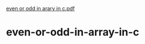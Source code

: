 [even or odd in arary in c.pdf](https://github.com/ms0208/even-or-odd-in-array-in-c/files/10864606/even.or.odd.in.arary.in.c.pdf)
# even-or-odd-in-array-in-c
